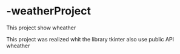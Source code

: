 # -weatherProject
This project show wheather


This project was realized whit the library tkinter also use public API wheather
